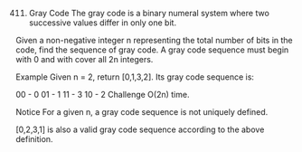 411. Gray Code
The gray code is a binary numeral system where two successive values differ in only one bit.

Given a non-negative integer n representing the total number of bits in the code, find the sequence of gray code. A gray code sequence must begin with 0 and with cover all 2n integers.

Example
Given n = 2, return [0,1,3,2]. Its gray code sequence is:

00 - 0
01 - 1
11 - 3
10 - 2
Challenge
O(2n) time.

Notice
For a given n, a gray code sequence is not uniquely defined.

[0,2,3,1] is also a valid gray code sequence according to the above definition.